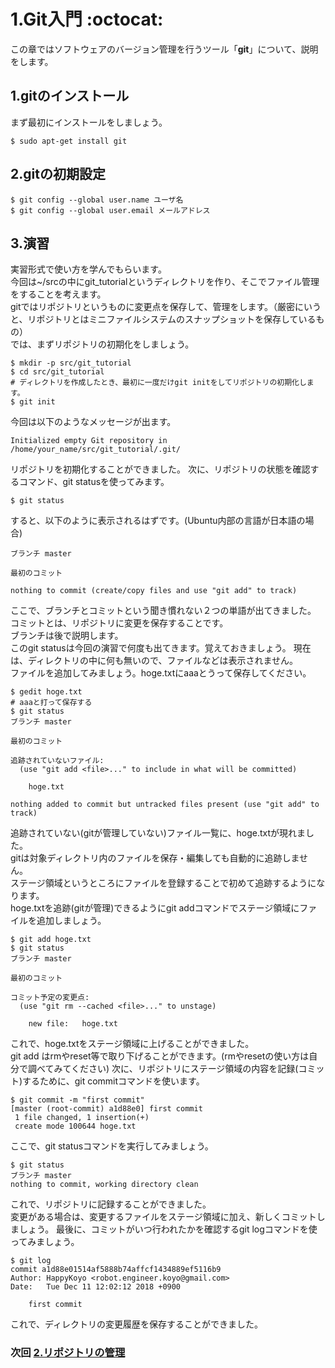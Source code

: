 1.Git入門 :octocat:
====
この章ではソフトウェアのバージョン管理を行うツール「**git**」について、説明をします。

## 1.gitのインストール
まず最初にインストールをしましょう。

```
$ sudo apt-get install git
```

## 2.gitの初期設定
```
$ git config --global user.name ユーザ名
$ git config --global user.email メールアドレス
```

## 3.演習  
実習形式で使い方を学んでもらいます。  
今回は~/srcの中にgit_tutorialというディレクトリを作り、そこでファイル管理をすることを考えます。  
gitではリポジトリというものに変更点を保存して、管理をします。（厳密にいうと、リポジトリとはミニファイルシステムのスナップショットを保存しているもの）  
では、まずリポジトリの初期化をしましょう。

```
$ mkdir -p src/git_tutorial
$ cd src/git_tutorial
# ディレクトリを作成したとき、最初に一度だけgit initをしてリポジトリの初期化します。  
$ git init
```
今回は以下のようなメッセージが出ます。

```
Initialized empty Git repository in /home/your_name/src/git_tutorial/.git/
```
リポジトリを初期化することができました。
次に、リポジトリの状態を確認するコマンド、git statusを使ってみます。

```
$ git status
```
すると、以下のように表示されるはずです。(Ubuntu内部の言語が日本語の場合)

```
ブランチ master

最初のコミット

nothing to commit (create/copy files and use "git add" to track)
```
ここで、ブランチとコミットという聞き慣れない２つの単語が出てきました。
コミットとは、リポジトリに変更を保存することです。  
ブランチは後で説明します。  
このgit statusは今回の演習で何度も出てきます。覚えておきましょう。
現在は、ディレクトリの中に何も無いので、ファイルなどは表示されません。  
ファイルを追加してみましょう。hoge.txtにaaaとうって保存してください。  

```
$ gedit hoge.txt
# aaaと打って保存する
$ git status
ブランチ master

最初のコミット

追跡されていないファイル:
  (use "git add <file>..." to include in what will be committed)

	hoge.txt

nothing added to commit but untracked files present (use "git add" to track)
```
追跡されていない(gitが管理していない)ファイル一覧に、hoge.txtが現れました。  
gitは対象ディレクトリ内のファイルを保存・編集しても自動的に追跡しません。  
ステージ領域というところにファイルを登録することで初めて追跡するようになります。  
hoge.txtを追跡(gitが管理)できるようにgit addコマンドでステージ領域にファイルを追加しましょう。  

```
$ git add hoge.txt
$ git status
ブランチ master

最初のコミット

コミット予定の変更点:
  (use "git rm --cached <file>..." to unstage)

	new file:   hoge.txt
```
これで、hoge.txtをステージ領域に上げることができました。  
git add はrmやreset等で取り下げることができます。(rmやresetの使い方は自分で調べてみてください)
次に、リポジトリにステージ領域の内容を記録(コミット)するために、git commitコマンドを使います。

```
$ git commit -m "first commit"
[master (root-commit) a1d88e0] first commit
 1 file changed, 1 insertion(+)
 create mode 100644 hoge.txt
```
ここで、git statusコマンドを実行してみましょう。

```
$ git status
ブランチ master
nothing to commit, working directory clean
```
これで、リポジトリに記録することができました。  
変更がある場合は、変更するファイルをステージ領域に加え、新しくコミットしましょう。
最後に、コミットがいつ行われたかを確認するgit logコマンドを使ってみましょう。

```
$ git log
commit a1d88e01514af5888b74affcf1434889ef5116b9
Author: HappyKoyo <robot.engineer.koyo@gmail.com>
Date:   Tue Dec 11 12:02:12 2018 +0900

    first commit
```
これで、ディレクトリの変更履歴を保存することができました。

### 次回 [2.リポジトリの管理](https://github.com/HappyKoyo/git_setup/blob/master/2_branch.md)
